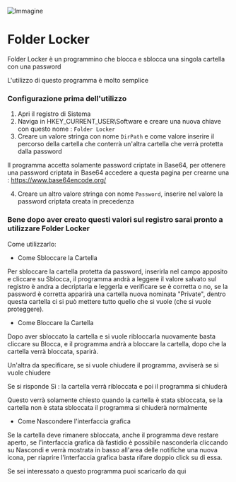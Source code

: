 ![Immagine](https://user-images.githubusercontent.com/111366201/221373822-c1cfa48f-efd6-454a-9a6f-364395450bdc.png)

# Folder Locker
Folder Locker è un programmino che blocca e sblocca una singola cartella con una password

L'utilizzo di questo programma è molto semplice

### Configurazione prima dell'utilizzo

1) Apri il registro di Sistema
2) Naviga in HKEY_CURRENT_USER\Software e creare una nuova chiave con questo nome : ``` Folder Locker ```
3) Creare un valore stringa con nome ```DirPath``` e come valore inserire il percorso della cartella che conterrà un'altra cartella che verrà protetta dalla password

Il programma accetta solamente password criptate in Base64, per ottenere una password criptata in Base64 accedere a questa pagina per crearne una : https://www.base64encode.org/

4) Creare un altro valore stringa con nome ```Password```, inserire nel valore la password criptata creata in precedenza

### Bene dopo aver creato questi valori sul registro sarai pronto a utilizzare Folder Locker

Come utilizzarlo:

- Come Sbloccare la Cartella

Per sbloccare la cartella protetta da password, inserirla nel campo apposito e cliccare su Sblocca, il programma andrà a leggere il valore salvato sul registro è andra a decriptarla e leggerla e verificare se è corretta o no, se la password è corretta apparirà una cartella nuova nominata "Private", dentro questa cartella ci si può mettere tutto quello che si vuole (che si vuole proteggere).

- Come Bloccare la Cartella

Dopo aver sbloccato la cartella e si vuole ribloccarla nuovamente basta cliccare su Blocca, e il programma andrà a bloccare la cartella, dopo che la cartella verrà bloccata, sparirà.

Un'altra da specificare, se si vuole chiudere il programma, avviserà se si vuole chiudere

Se si risponde Sì : la cartella verrà ribloccata e poi il programma si chiuderà

Questo verrà solamente chiesto quando la cartella è stata sbloccata, se la cartella non è stata sbloccata il programma si chiuderà normalmente


- Come Nascondere l'interfaccia grafica

Se la cartella deve rimanere sbloccata, anche il programma deve restare aperto, se l'interfaccia grafica dà fastidio è possibile nasconderla cliccando su Nascondi e verrà mostrata in basso all'area delle notifiche una nuova icona, per riaprire l'interfaccia grafica basta rifare doppio click su di essa.

Se sei interessato a questo programma puoi scaricarlo da qui
